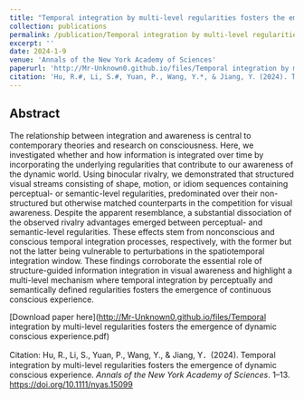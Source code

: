 ```yaml
---
title: "Temporal integration by multi-level regularities fosters the emergence of dynamic conscious experience"
collection: publications
permalink: /publication/Temporal integration by multi-level regularities fosters the emergence of dynamic conscious experience
excerpt: ''
date: 2024-1-9
venue: 'Annals of the New York Academy of Sciences'
paperurl: 'http://Mr-Unknown0.github.io/files/Temporal integration by multi-level regularities fosters the emergence of dynamic conscious experience.pdf'
citation: 'Hu, R.#, Li, S.#, Yuan, P., Wang, Y.*, & Jiang, Y．(2024). Temporal integration by multi-level regularities fosters the emergence of dynamic conscious experience. Annals of the New York Academy of Sciences. 1–13. https://doi.org/10.1111/nyas.15099'
---
```

## Abstract
The relationship between integration and awareness is central to contemporary theories and research on consciousness. Here, we investigated whether and how information is integrated over time by incorporating the underlying regularities that contribute to our awareness of the dynamic world. Using binocular rivalry, we demonstrated that structured visual streams consisting of shape, motion, or idiom sequences containing perceptual- or semantic-level regularities, predominated over their non-structured but otherwise matched counterparts in the competition for visual awareness. Despite the apparent resemblance, a substantial dissociation of the observed rivalry advantages emerged between perceptual- and semantic-level regularities. These effects stem from nonconscious and conscious temporal integration processes, respectively, with the former but not the latter being vulnerable to perturbations in the spatiotemporal integration window. These findings corroborate the essential role of structure-guided information integration in visual awareness and highlight a multi-level mechanism where temporal integration by perceptually and semantically defined regularities fosters the emergence of continuous conscious experience.

[Download paper here](http://Mr-Unknown0.github.io/files/Temporal integration by multi-level regularities fosters the emergence of dynamic conscious experience.pdf)

Citation: Hu, R., Li, S., Yuan, P., Wang, Y., & Jiang, Y．(2024). Temporal integration by multi-level regularities fosters the emergence of dynamic conscious experience. *Annals of the New York Academy of Sciences*. 1–13. https://doi.org/10.1111/nyas.15099
